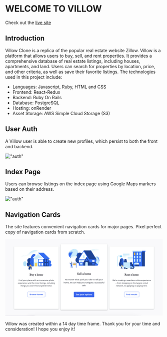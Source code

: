 # WELCOME TO VILLOW

Check out the [live site](https://villow-fe.onrender.com/)

## Introduction

Villow Clone is a replica of the popular real estate website Zillow. Villow is a platform that allows users to buy, sell, and rent properties. It provides a comprehensive database of real estate listings, including houses, apartments, and land. Users can search for properties by location, price, and other criteria, as well as save their favorite listings. The technologies used in this project include:


- Languages: Javascript, Ruby, HTML and CSS
- Frontend: React-Redux
- Backend: Ruby On Rails
- Database: PostgreSQL
- Hosting: onRender
- Asset Storage: AWS Simple Cloud Storage (S3)


## User Auth
A Villow user is able to create new profiles, which persist to both the front and backend.

!["auth"](./frontend/src/components/assets/auth.png)

## Index Page
Users can browse listings on the index page using Google Maps markers based on their address.

!["auth"](./frontend/src/components/assets/index.png)

## Navigation Cards
The site features convenient navigation cards for major pages. Pixel perfect copy of
navigation cards from scratch.

!["navigation_card"](./frontend/src/components/assets/card.png)


Villow was created within a 14 day time frame. Thank you for your time and consideration! I hope you enjoy it!

